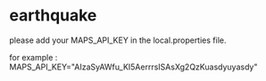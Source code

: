 # earthquake
please add your MAPS_API_KEY in the local.properties file.

for example :
MAPS_API_KEY="AIzaSyAWfu_KI5AerrrsISAsXg2QzKuasdyuyasdy"
